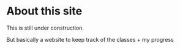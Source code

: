# About this site

This is still under construction.

But basically a website to keep track of the classes + my progress